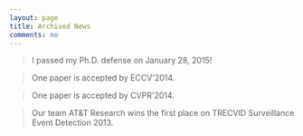 ```yaml
---
layout: page
title: Archived News
comments: no
---
```


> I passed my Ph.D. defense on January 28, 2015!

> One paper is accepted by ECCV'2014.

> One paper is accepted by CVPR'2014.

> Our team AT&T Research wins the first place on TRECVID Surveillance Event Detection 2013. 
